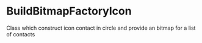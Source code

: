 # BuildBitmapFactoryIcon
Class which construct icon contact in circle and provide an bitmap for a list of contacts
